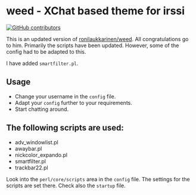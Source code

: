 # weed - XChat based theme for irssi

[![GitHub contributors](https://img.shields.io/github/contributors/x70b1/irssi-weed.svg)](https://github.com/x70b1/irssi-weed/graphs/contributors)

This is an updated version of [ronilaukkarinen/weed](https://github.com/ronilaukkarinen/weed). All congratulations go to him. Primarily the scripts have been updated. However, some of the config had to be adapted to this.

I have added `smartfilter.pl`.


## Usage

* Change your username in the `config` file.
* Adapt your `config` further to your requirements.
* Start chatting around.


## The following scripts are used:

* adv_windowlist.pl
* awaybar.pl
* nickcolor_expando.pl
* smartfilter.pl
* trackbar22.pl

Look into the `perl/core/scripts` area in the `config` file. The settings for the scripts are set there. Check also the `startup` file.
